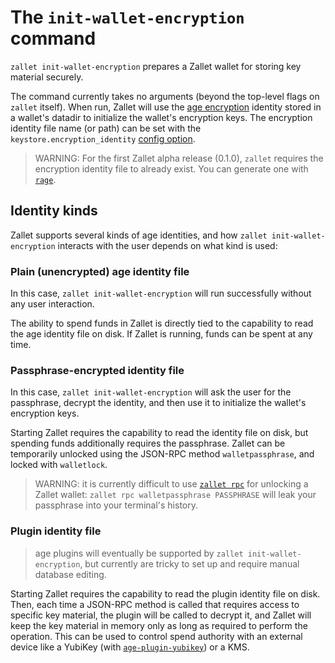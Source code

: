 # The `init-wallet-encryption` command

`zallet init-wallet-encryption` prepares a Zallet wallet for storing key material
securely.

The command currently takes no arguments (beyond the top-level flags on `zallet` itself).
When run, Zallet will use the [age encryption] identity stored in a wallet's datadir to
initialize the wallet's encryption keys. The encryption identity file name (or path) can
be set with the `keystore.encryption_identity` [config option].

> WARNING: For the first Zallet alpha release (0.1.0), `zallet` requires the encryption
> identity file to already exist. You can generate one with [`rage`].

## Identity kinds

Zallet supports several kinds of age identities, and how `zallet init-wallet-encryption`
interacts with the user depends on what kind is used:

### Plain (unencrypted) age identity file

In this case, `zallet init-wallet-encryption` will run successfully without any user
interaction.

The ability to spend funds in Zallet is directly tied to the capability to read the
age identity file on disk. If Zallet is running, funds can be spent at any time.

### Passphrase-encrypted identity file

In this case, `zallet init-wallet-encryption` will ask the user for the passphrase,
decrypt the identity, and then use it to initialize the wallet's encryption keys.

Starting Zallet requires the capability to read the identity file on disk, but spending
funds additionally requires the passphrase. Zallet can be temporarily unlocked using the
JSON-RPC method `walletpassphrase`, and locked with `walletlock`.

> WARNING: it is currently difficult to use [`zallet rpc`] for unlocking a Zallet wallet:
> `zallet rpc walletpassphrase PASSPHRASE` will leak your passphrase into your terminal's
> history.

### Plugin identity file

> age plugins will eventually be supported by `zallet init-wallet-encryption`, but
> currently are tricky to set up and require manual database editing.

Starting Zallet requires the capability to read the plugin identity file on disk. Then,
each time a JSON-RPC method is called that requires access to specific key material, the
plugin will be called to decrypt it, and Zallet will keep the key material in memory only
as long as required to perform the operation. This can be used to control spend authority
with an external device like a YubiKey (with [`age-plugin-yubikey`]) or a KMS.

[age encryption]: https://age-encryption.org/
[config option]: example-config.md
[`rage`]: https://github.com/str4d/rage
[`zallet rpc`]: rpc.md
[`age-plugin-yubikey`]: https://github.com/str4d/age-plugin-yubikey
